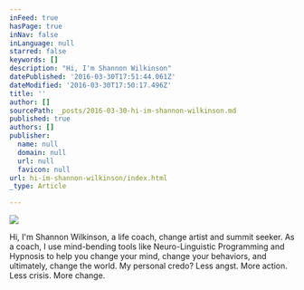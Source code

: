 ```yaml
---
inFeed: true
hasPage: true
inNav: false
inLanguage: null
starred: false
keywords: []
description: "Hi, I'm Shannon Wilkinson"
datePublished: '2016-03-30T17:51:44.061Z'
dateModified: '2016-03-30T17:50:17.496Z'
title: ''
author: []
sourcePath: _posts/2016-03-30-hi-im-shannon-wilkinson.md
published: true
authors: []
publisher:
  name: null
  domain: null
  url: null
  favicon: null
url: hi-im-shannon-wilkinson/index.html
_type: Article

---
```

![](https://the-grid-user-content.s3-us-west-2.amazonaws.com/129dee1c-6236-4b78-ab05-5604fb7c5341.jpg)

Hi, I'm Shannon Wilkinson, a life coach, change artist and summit seeker. As a coach, I use mind-bending tools like Neuro-Linguistic Programming and Hypnosis to help you change your mind, change your behaviors, and ultimately, change the world. My personal credo? Less angst. More action. Less crisis. More change.